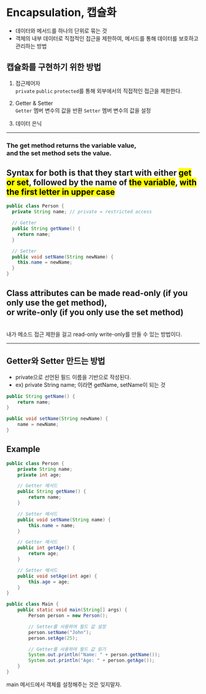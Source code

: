 # Encapsulation, 캡슐화

- 데이터와 메서드를 하나의 단위로 묶는 것
- 객체의 내부 데이터로 직접적인 접근을 제한하여, 메서드를 통해 데이터를 보호하고 관리하는 방법

## 캡슐화를 구현하기 위한 방법
1. 접근제어자<br>
   `private` `public` `protected`를 통해 외부에서의 직접적인 접근을 제한한다.

2. Getter & Setter <br>
   `Getter` 멤버 변수의 값을 반환
   `Setter` 멤버 변수의 값을 설정

3. 데이터 은닉

---

### The get method returns the variable value, <br> and the set method sets the value.

## Syntax for both is that they start with either <mark>get or set</mark>, followed by the name of <mark>the variable</mark>, <mark>with the first letter in upper case</mark>

``` java
public class Person {
  private String name; // private = restricted access

  // Getter
  public String getName() {
    return name;
  }

  // Setter
  public void setName(String newName) {
    this.name = newName;
  }
}
```
## Class attributes can be made read-only (if you only use the get method), <br> or write-only (if you only use the set method)

<br>
내가 메소드 접근 제한을 걸고
read-only
write-only를 만들 수 있는 방법이다.

---

## Getter와 Setter 만드는 방법
- private으로 선언된 필드 이름을 기반으로 작성된다.
- ex) private String name; 이라면 getName, setName이 되는 것

```java
public String getName() {
    return name;
}
```

```java
public void setName(String newName) {
    name = newName;
}
```

## Example
```java
public class Person {
    private String name;
    private int age;

    // Getter 메서드
    public String getName() {
        return name;
    }

    // Setter 메서드
    public void setName(String name) {
        this.name = name;
    }

    // Getter 메서드
    public int getAge() {
        return age;
    }

    // Setter 메서드
    public void setAge(int age) {
        this.age = age;
    }
}

public class Main {
    public static void main(String[] args) {
        Person person = new Person();

        // Setter를 사용하여 필드 값 설정
        person.setName("John");
        person.setAge(25);

        // Getter를 사용하여 필드 값 읽기
        System.out.println("Name: " + person.getName());
        System.out.println("Age: " + person.getAge());
    }
}
```

main 메서드에서 객체를 설정해주는 것은 잊지말자.
